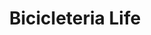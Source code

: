 ---
title: "Bicicleteria Life"
url: /ciudad-autonoma-de-buenos-aires/bicicleteria-life/
shop: bicicleta
---